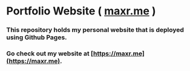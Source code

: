 # Portfolio Website ( [maxr.me](https://maxr.me) )
### This repository holds my personal website that is deployed using Github Pages.
### Go check out my website at [https://maxr.me](https://maxr.me).
